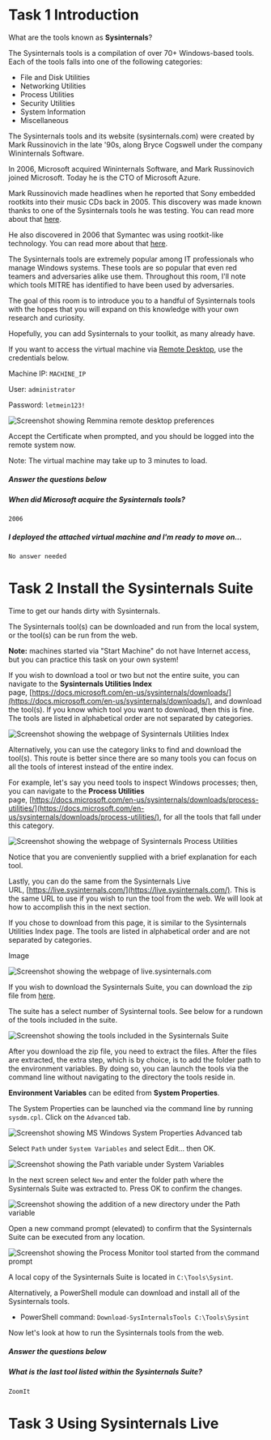 # Task 1    Introduction
What are the tools known as **Sysinternals**?

The Sysinternals tools is a compilation of over 70+ Windows-based tools. Each of the tools falls into one of the following categories:

- File and Disk Utilities
- Networking Utilities
- Process Utilities
- Security Utilities
- System Information
- Miscellaneous

The Sysinternals tools and its website (sysinternals.com) were created by Mark Russinovich in the late '90s, along Bryce Cogswell under the company Wininternals Software.  

In 2006, Microsoft acquired Wininternals Software, and Mark Russinovich joined Microsoft. Today he is the CTO of Microsoft Azure. 

Mark Russinovich made headlines when he reported that Sony embedded rootkits into their music CDs back in 2005. This discovery was made known thanks to one of the Sysinternals tools he was testing. You can read more about that [here](https://www.virusbulletin.com/virusbulletin/2005/12/inside-sony-s-rootkit).  

He also discovered in 2006 that Symantec was using rootkit-like technology. You can read more about that [here](https://www.zdnet.com/article/symantec-confesses-to-using-rootkit-technology/). 

The Sysinternals tools are extremely popular among IT professionals who manage Windows systems. These tools are so popular that even red teamers and adversaries alike use them. Throughout this room, I'll note which tools MITRE has identified to have been used by adversaries. 

The goal of this room is to introduce you to a handful of Sysinternals tools with the hopes that you will expand on this knowledge with your own research and curiosity.

Hopefully, you can add Sysinternals to your toolkit, as many already have. 

If you want to access the virtual machine via [Remote Desktop](https://www.cyberark.com/resources/threat-research-blog/explain-like-i-m-5-remote-desktop-protocol-rdp), use the credentials below. 

Machine IP: `MACHINE_IP`

User: `administrator`

Password: `letmein123!`

![Screenshot showing Remmina remote desktop preferences](https://assets.tryhackme.com/additional/win-event-logs/remmina.png)

Accept the Certificate when prompted, and you should be logged into the remote system now.

Note: The virtual machine may take up to 3 minutes to load.

##### Answer the questions below

##### When did Microsoft acquire the Sysinternals tools?
```
2006
```
##### I deployed the attached virtual machine and I'm ready to move on...
```
No answer needed
```

# Task 2    Install the Sysinternals Suite
Time to get our hands dirty with Sysinternals.

The Sysinternals tool(s) can be downloaded and run from the local system, or the tool(s) can be run from the web. 

**Note:** machines started via "Start Machine" do not have Internet access, but you can practice this task on your own system!

If you wish to download a tool or two but not the entire suite, you can navigate to the **Sysinternals Utilities Index** page, [https://docs.microsoft.com/en-us/sysinternals/downloads/](https://docs.microsoft.com/en-us/sysinternals/downloads/), and download the tool(s). If you know which tool you want to download, then this is fine. The tools are listed in alphabetical order are not separated by categories.

![Screenshot showing the webpage of Sysinternals Utilities Index](https://tryhackme-images.s3.amazonaws.com/user-uploads/5f04259cf9bf5b57aed2c476/room-content/87a25829f06c629a47f269fb1650339a.png)

Alternatively, you can use the category links to find and download the tool(s). This route is better since there are so many tools you can focus on all the tools of interest instead of the entire index.

For example, let's say you need tools to inspect Windows processes; then, you can navigate to the **Process Utilities** page, [https://docs.microsoft.com/en-us/sysinternals/downloads/process-utilities/](https://docs.microsoft.com/en-us/sysinternals/downloads/process-utilities/), for all the tools that fall under this category.

![Screenshot showing the webpage of Sysinternals Process Utilities](https://tryhackme-images.s3.amazonaws.com/user-uploads/5f04259cf9bf5b57aed2c476/room-content/9b077a2ec0682837f2f31e48c357c94e.png)

Notice that you are conveniently supplied with a brief explanation for each tool. 

Lastly, you can do the same from the Sysinternals Live URL, [https://live.sysinternals.com/](https://live.sysinternals.com/). This is the same URL to use if you wish to run the tool from the web. We will look at how to accomplish this in the next section.

If you chose to download from this page, it is similar to the Sysinternals Utilities Index page. The tools are listed in alphabetical order and are not separated by categories.

Image

![Screenshot showing the webpage of live.sysinternals.com](https://tryhackme-images.s3.amazonaws.com/user-uploads/5f04259cf9bf5b57aed2c476/room-content/dc610f4def1a7cf4e10a365fb1cf9e22.png)

If you wish to download the Sysinternals Suite, you can download the zip file from [here](https://docs.microsoft.com/en-us/sysinternals/downloads/sysinternals-suite).

The suite has a select number of Sysinternal tools. See below for a rundown of the tools included in the suite.

![Screenshot showing the tools included in the Sysinternals Suite](https://assets.tryhackme.com/additional/sysinternals/sysint-suite.png)

After you download the zip file, you need to extract the files. After the files are extracted, the extra step, which is by choice, is to add the folder path to the environment variables. By doing so, you can launch the tools via the command line without navigating to the directory the tools reside in. 

**Environment Variables** can be edited from **System Properties**.

The System Properties can be launched via the command line by running `sysdm.cpl`. Click on the `Advanced` tab. 

![Screenshot showing MS Windows System Properties Advanced tab](https://assets.tryhackme.com/additional/sysinternals/env-variables.png)

Select `Path` under `System Variables` and select Edit... then OK.

![Screenshot showing the Path variable under System Variables](https://assets.tryhackme.com/additional/sysinternals/env-variables2.png)

In the next screen select `New` and enter the folder path where the Sysinternals Suite was extracted to. Press OK to confirm the changes.

![Screenshot showing the addition of a new directory under the Path variable](https://assets.tryhackme.com/additional/sysinternals/env-variables3.png)

Open a new command prompt (elevated) to confirm that the Sysinternals Suite can be executed from any location.

![Screenshot showing the Process Monitor tool started from the command prompt](https://assets.tryhackme.com/additional/sysinternals/env-variables4.png)

A local copy of the Sysinternals Suite is located in `C:\Tools\Sysint`. 

Alternatively, a PowerShell module can download and install all of the Sysinternals tools. 

- PowerShell command: `Download-SysInternalsTools C:\Tools\Sysint`

Now let's look at how to run the Sysinternals tools from the web. 

##### Answer the questions below

##### What is the last tool listed within the Sysinternals Suite?
```
ZoomIt
```

# Task 3    Using Sysinternals Live

